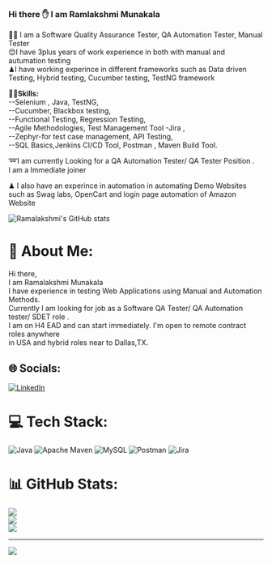 ### Hi there ✋ I am Ramlakshmi Munakala 
👩‍💻 I am a Software Quality Assurance Tester, QA Automation Tester, Manual Tester <br/>
😊I have 3plus years of work experience in both with  manual and autumation testing <br/>
♟I have working experince in different frameworks such as Data driven Testing, Hybrid testing, Cucumber testing, TestNG framework<br/>


🤹‍♀️**Skills:** <br/>
--Selenium , Java, TestNG,<br/>
--Cucumber,  Blackbox testing,<br/>
--Functional Testing, Regression Testing,<br/>
--Agile Methodologies, Test Management Tool -Jira ,<br/>
--Zephyr-for test case management, API Testing,<br/>
--SQL Basics,Jenkins CI/CD Tool, Postman , Maven Build Tool.<br/>

➿I am currently Looking for a QA Automation Tester/ QA Tester Position .<br/>
 I am a Immediate joiner<br/>

♟ I also have an experince in automation in automating Demo Websites such as Swag labs, OpenCart and login page automation of Amazon Website<br/>


![Ramalakshmi's GitHub stats](https://github-readme-stats.vercel.app/api?username=munakalaramalakshmi&show_icons=true&theme=radical)
# 💫 About Me:
Hi there, <br>I am Ramalakshmi Munakala<br>I have experience in testing Web Applications using Manual and Automation Methods.<br>Currently I am looking for job as a Software QA Tester/ QA Automation tester/ SDET role .<br> I am on H4 EAD and can start immediately. I'm open to remote contract roles anywhere<br> in USA and hybrid roles near to Dallas,TX.


## 🌐 Socials:
[![LinkedIn](https://img.shields.io/badge/LinkedIn-%230077B5.svg?logo=linkedin&logoColor=white)](https://linkedin.com/in/RamaLakshmiMunakala) 

# 💻 Tech Stack:
![Java](https://img.shields.io/badge/java-%23ED8B00.svg?style=for-the-badge&logo=openjdk&logoColor=white) ![Apache Maven](https://img.shields.io/badge/Apache%20Maven-C71A36?style=for-the-badge&logo=Apache%20Maven&logoColor=white) ![MySQL](https://img.shields.io/badge/mysql-%2300000f.svg?style=for-the-badge&logo=mysql&logoColor=white) ![Postman](https://img.shields.io/badge/Postman-FF6C37?style=for-the-badge&logo=postman&logoColor=white) ![Jira](https://img.shields.io/badge/jira-%230A0FFF.svg?style=for-the-badge&logo=jira&logoColor=white)
# 📊 GitHub Stats:
![](https://github-readme-stats.vercel.app/api?username=munakalaramalakshmi&theme=dark&hide_border=false&include_all_commits=false&count_private=false)<br/>
![](https://github-readme-streak-stats.herokuapp.com/?user=munakalaramalakshmi&theme=dark&hide_border=false)<br/>
![](https://github-readme-stats.vercel.app/api/top-langs/?username=munakalaramalakshmi&theme=dark&hide_border=false&include_all_commits=false&count_private=false&layout=compact)

---
[![](https://visitcount.itsvg.in/api?id=munakalaramalakshmi&icon=0&color=0)](https://visitcount.itsvg.in)

<!-- Proudly created with GPRM ( https://gprm.itsvg.in ) -->



<!---
![Ramalaklshmi GitHub stats](https://github-readme-stats.vercel.app/api?username=munakalaramalakshmi
&show=reviews,discussions_started,discussions_answered,prs_merged,prs_merged_percentage).
--->
